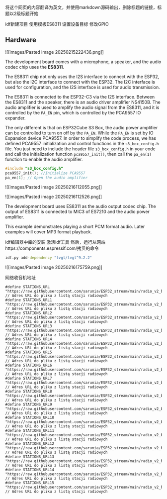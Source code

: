 
将这个网页的内容翻译为英文，并使用markdown源码输出，删除标题的链接，标题以2级标题开始

idf新建项目
使用模板ES8311
设置设备目标
修改GPIO

## Hardware

![[images/Pasted image 20250215222436.png]]

The development board comes with a microphone, a speaker, and the audio codec chip uses the **ES8311**. 

The ES8311 chip not only uses the I2S interface to connect with the ESP32, but also the I2C interface to connect with the ESP32. The I2C interface is used for configuration, and the I2S interface is used for audio transmission.

The ES8311 is connected to the ESP32-C3 via the I2S interface. Between the ES8311 and the speaker, there is an audio driver amplifier NS4150B. The audio amplifier is used to amplify the audio signal from the ES8311, and it is controlled by the `PA_EN` pin, which is controlled by the PCA9557 IO expander.

The only different is that on ESP32Cube S3 Box, the audio power amplifier can be controlled to turn on off by the `PA_EN`. While the `PA_EN` is set by IO Expansion device PCA9557. In order to simplify the code process, we has defined PCA9557 initialization and control functions in the `s3_box_config.h` file. You just need to include the header file `s3_box_config.h` in your code and call the initialization function `pca9557_init()`, then call the `pa_en(1)` function to enable the audio amplifier.

```cpp
#include "s3_box_config.h"
pca9557_init(); //Initialize PCA9557
pa_en(1); // Open the audio amplifier
```

![[images/Pasted image 20250216112055.png]]

![[images/Pasted image 20250216112526.png]]

The development board uses ES8311 as the audio output codec chip. The output of ES8311 is connected to MIC3 of ES7210 and the audio power amplifier.

This example demonstrates playing a short PCM format audio. Later examples will cover MP3 format playback.


idf编辑器中库的安装
激活idf工具
然后，运行从网站https://components.espressif.com/拷贝的命令

```cmd
idf.py add-dependency "lvgl/lvgl^9.2.2"
```


![[images/Pasted image 20250216175759.png]]


网络收音机地址

```
#define STATIONS_URL    "https://raw.githubusercontent.com/sarunia/ESP32_stream/main/radio_v2_bank_01"      // Adres URL do pliku z listą stacji radiowych
#define STATIONS_URL1   "https://raw.githubusercontent.com/sarunia/ESP32_stream/main/radio_v2_bank_02"      // Adres URL do pliku z listą stacji radiowych
#define STATIONS_URL2   "https://raw.githubusercontent.com/sarunia/ESP32_stream/main/radio_v2_bank_03"      // Adres URL do pliku z listą stacji radiowych
#define STATIONS_URL3   "https://raw.githubusercontent.com/sarunia/ESP32_stream/main/radio_v2_bank_04"      // Adres URL do pliku z listą stacji radiowych
#define STATIONS_URL4   "https://raw.githubusercontent.com/sarunia/ESP32_stream/main/radio_v2_bank_05"      // Adres URL do pliku z listą stacji radiowych
#define STATIONS_URL5   "https://raw.githubusercontent.com/sarunia/ESP32_stream/main/radio_v2_bank_06"      // Adres URL do pliku z listą stacji radiowych
#define STATIONS_URL6   "https://raw.githubusercontent.com/sarunia/ESP32_stream/main/radio_v2_bank_07"      // Adres URL do pliku z listą stacji radiowych
#define STATIONS_URL7   "https://raw.githubusercontent.com/sarunia/ESP32_stream/main/radio_v2_bank_08"      // Adres URL do pliku z listą stacji radiowych
#define STATIONS_URL8   "https://raw.githubusercontent.com/sarunia/ESP32_stream/main/radio_v2_bank_09"      // Adres URL do pliku z listą stacji radiowych
#define STATIONS_URL9   "https://raw.githubusercontent.com/sarunia/ESP32_stream/main/radio_v2_bank_10"      // Adres URL do pliku z listą stacji radiowych
#define STATIONS_URL10  "https://raw.githubusercontent.com/sarunia/ESP32_stream/main/radio_v2_bank_11"      // Adres URL do pliku z listą stacji radiowych
#define STATIONS_URL11  "https://raw.githubusercontent.com/sarunia/ESP32_stream/main/radio_v2_bank_12"      // Adres URL do pliku z listą stacji radiowych
#define STATIONS_URL12  "https://raw.githubusercontent.com/sarunia/ESP32_stream/main/radio_v2_bank_13"      // Adres URL do pliku z listą stacji radiowych
#define STATIONS_URL13  "https://raw.githubusercontent.com/sarunia/ESP32_stream/main/radio_v2_bank_14"      // Adres URL do pliku z listą stacji radiowych
#define STATIONS_URL14  "https://raw.githubusercontent.com/sarunia/ESP32_stream/main/radio_v2_bank_15"      // Adres URL do pliku z listą stacji radiowych
#define STATIONS_URL15  "https://raw.githubusercontent.com/sarunia/ESP32_stream/main/radio_v2_bank_16"      // Adres URL do pliku z listą stacji radiowych

```